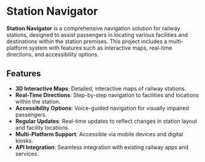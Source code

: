 # Station Navigator

**Station Navigator** is a comprehensive navigation solution for railway stations, designed to assist passengers in locating various facilities and destinations within the station premises. This project includes a multi-platform system with features such as interactive maps, real-time directions, and accessibility options.

## Features

- **3D Interactive Maps**: Detailed, interactive maps of railway stations.
- **Real-Time Directions**: Step-by-step navigation to facilities and locations within the station.
- **Accessibility Options**: Voice-guided navigation for visually impaired passengers.
- **Regular Updates**: Real-time updates to reflect changes in station layout and facility locations.
- **Multi-Platform Support**: Accessible via mobile devices and digital kiosks.
- **API Integration**: Seamless integration with existing railway apps and services.
